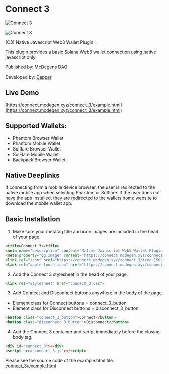 # Connect 3
![Connect 3](https://connect.mcdegen.xyz/connect_3/icon-150.jpg)

![Connect 3](https://connect.mcdegen.xyz/connect_3/connect_3_snapshot.png)


(C3) Native Javascript Web3 Wallet Plugin.

This plugin provides a basic Solana Web3 wallet connection using native javascript only.

Published by: [McDegens DAO](https://discord.com/invite/hXXDvYTQhj)

Developed by: [Dapper](https://twitter.com/SolDapper) 

## Live Demo
[https://connect.mcdegen.xyz/connect_3/example.html](https://connect.mcdegen.xyz/connect_3/example.html)

## Supported Wallets:
* Phantom Browser Wallet
* Phantom Mobile Wallet
* Solflare Browser Wallet
* SolFlare Mobile Wallet
* Backpack Browser Wallet

## Native Deeplinks
If connecting from a mobile device browser, the user is redirected to the native mobile app when selecting Phantom or Solflare. If the user does not have the app installed, they are redirected to the wallets home website to download the mobile wallet app.

## Basic Installation

1. Make sure your metatag title and icon images are included in the head of your page.
```html
<title>Connect 3</title>
<meta name="description" content="Native Javascript Web3 Wallet Plugin." />
<meta property="og:image" content="https://connect.mcdegen.xyz/connect_3/icon-150.jpg">
<link rel="icon" href="https://connect.mcdegen.xyz/connect_3/icon-150.jpg" type="image/png">
<link rel="apple-touch-icon" href="https://connect.mcdegen.xyz/connect_3/icon-150.jpg" type="image/png">
```

2. Add the Connect 3 stylesheet in the head of your page.
```html
<link rel="stylesheet" href="connect_3.css">
```

3. Add Connect and Disconnect buttons anywhere in the body of the page.
* Element class for Connect buttons = connect_3_button
* Element class for Disconnect buttons = disconnect_3_button
```html
<button class="connect_3_button">Connect</button>
<button class="disconnect_3_button">Disconnect</button>
```

4. Add the Connect 3 container and script immediately before the closing body tag.
```html
<div id="connect_3"></div>
<script src="connect_3.js"></script>
```

Please see the source code of the example.html file.
[connect_3/example.html](https://github.com/McDegens-DAO/Connect-3/blob/main/connect_3/example.html)
